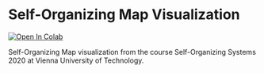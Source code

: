 # Self-Organizing Map Visualization

[![Open In Colab](https://colab.research.google.com/assets/colab-badge.svg)](https://colab.research.google.com/github/dsforza96/SOM-visualization/blob/master/som_visualization.ipynb)

Self-Organizing Map visualization from the course Self-Organizing Systems 2020 at Vienna University of Technology.
